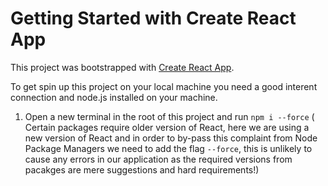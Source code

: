 # Getting Started with Create React App

This project was bootstrapped with [Create React App](https://github.com/facebook/create-react-app).

To get spin up this project on your local machine you need a good interent connection and node.js installed on your machine. 

1. Open a new terminal in the root of this project and run `npm i --force` ( Certain packages require older version of React, here we are using a new version of React and in order to by-pass this complaint from Node Package Managers we need to add the flag `--force`, this is unlikely to cause any errors in our application as the required versions from pacakges are mere suggestions and hard requirements!)
